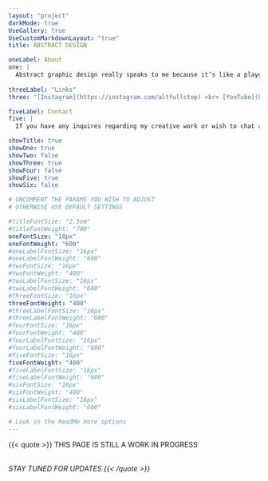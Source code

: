 ```yaml
---
layout: "project"
darkMode: true
UseGallery: true
UseCustomMarkdownLayout: "true"
title: ABSTRACT DESIGN

oneLabel: About
one: |
  Abstract graphic design really speaks to me because it’s like a playground for my imagination. I enjoy diving into unconventional styles and experimenting with colours, letting go of literal interpretations to create something that feels both personal and evocative. It’s a way for me to express emotions and ideas in a unique, visually captivating way.
  
threeLabel: "Links"
three: "[Instagram](https://instagram.com/altfullstop) <br> [YouTube](https://youtube.com/@altfullstop)"

fiveLabel: Contact
five: |
  If you have any inquires regarding my creative work or wish to chat about working together, get it touch with me by sending me an email to [info@seth.nz](mailto:info@seth.nz)

showTitle: true
showOne: true
showTwo: false
showThree: true
showFour: false
showFive: true
showSix: false

# UNCOMMENT THE PARAMS YOU WISH TO ADJUST
# OTHERWISE USE DEFAULT SETTINGS

#titleFontSize: "2.5em"
#titleFontWeight: "700"
oneFontSize: "18px"
oneFontWeight: "600"
#oneLabelFontSize: "16px"
#oneLabelFontWeight: "600"
#twoFontSize: "16px"
#twoFontWeight: "400"
#twoLabelFontSize: "16px"
#twoLabelFontWeight: "600"
#threeFontSize: "16px"
threeFontWeight: "400"
#threeLabelFontSize: "16px"
#threeLabelFontWeight: "600"
#fourFontSize: "16px"
#fourFontWeight: "400"
#fourLabelFontSize: "16px"
#fourLabelFontWeight: "600"
#fiveFontSize: "16px"
fiveFontWeight: "400"
#fiveLabelFontSize: "16px"
#fiveLabelFontWeight: "600"
#sixFontSize: "16px"
#sixFontWeight: "400"
#sixLabelFontSize: "16px"
#sixLabelFontWeight: "600"

# Look in the ReadMe more options
---
```


{{< quote >}}
THIS PAGE IS STILL A WORK IN PROGRESS

<BR> <I> STAY TUNED FOR UPDATES
{{< /quote >}}